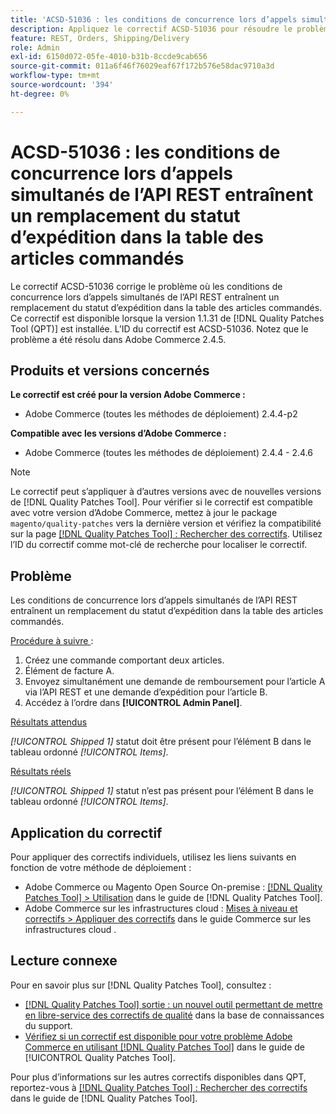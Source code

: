 ```yaml
---
title: 'ACSD-51036 : les conditions de concurrence lors d’appels simultanés de l’API REST entraînent un remplacement du statut d’expédition'
description: Appliquez le correctif ACSD-51036 pour résoudre le problème d’Adobe Commerce où des conditions de concurrence existent lors d’appels simultanés de l’API REST, ce qui entraîne un remplacement du statut d’expédition dans la table des articles commandés.
feature: REST, Orders, Shipping/Delivery
role: Admin
exl-id: 6150d072-05fe-4010-b31b-8ccde9cab656
source-git-commit: 011a6f46f76029eaf67f172b576e58dac9710a3d
workflow-type: tm+mt
source-wordcount: '394'
ht-degree: 0%

---
```


# ACSD-51036 : les conditions de concurrence lors d’appels simultanés de l’API REST entraînent un remplacement du statut d’expédition dans la table des articles commandés

Le correctif ACSD-51036 corrige le problème où les conditions de concurrence lors d’appels simultanés de l’API REST entraînent un remplacement du statut d’expédition dans la table des articles commandés. Ce correctif est disponible lorsque la version 1.1.31 de [!DNL Quality Patches Tool (QPT)] est installée. L’ID du correctif est ACSD-51036. Notez que le problème a été résolu dans Adobe Commerce 2.4.5.

## Produits et versions concernés

**Le correctif est créé pour la version Adobe Commerce :**

* Adobe Commerce (toutes les méthodes de déploiement) 2.4.4-p2

**Compatible avec les versions d’Adobe Commerce :**

* Adobe Commerce (toutes les méthodes de déploiement) 2.4.4 - 2.4.6

>[!NOTE]
>
>Le correctif peut s’appliquer à d’autres versions avec de nouvelles versions de [!DNL Quality Patches Tool]. Pour vérifier si le correctif est compatible avec votre version d’Adobe Commerce, mettez à jour le package `magento/quality-patches` vers la dernière version et vérifiez la compatibilité sur la page [[!DNL Quality Patches Tool] : Rechercher des correctifs](https://experienceleague.adobe.com/tools/commerce-quality-patches/index.html). Utilisez l’ID du correctif comme mot-clé de recherche pour localiser le correctif.

## Problème

Les conditions de concurrence lors d’appels simultanés de l’API REST entraînent un remplacement du statut d’expédition dans la table des articles commandés.

<u>Procédure à suivre </u> :

1. Créez une commande comportant deux articles.
1. Élément de facture A.
1. Envoyez simultanément une demande de remboursement pour l’article A via l’API REST et une demande d’expédition pour l’article B.
1. Accédez à l’ordre dans **[!UICONTROL Admin Panel]**.

<u>Résultats attendus</u>

*[!UICONTROL Shipped 1]* statut doit être présent pour l’élément B dans le tableau ordonné *[!UICONTROL Items]*.

<u>Résultats réels</u>

*[!UICONTROL Shipped 1]* statut n’est pas présent pour l’élément B dans le tableau ordonné *[!UICONTROL Items]*.

## Application du correctif

Pour appliquer des correctifs individuels, utilisez les liens suivants en fonction de votre méthode de déploiement :

* Adobe Commerce ou Magento Open Source On-premise : [[!DNL Quality Patches Tool] > Utilisation](/help/tools/quality-patches-tool/usage.md) dans le guide de [!DNL Quality Patches Tool].
* Adobe Commerce sur les infrastructures cloud : [Mises à niveau et correctifs > Appliquer des correctifs](https://experienceleague.adobe.com/docs/commerce-cloud-service/user-guide/develop/upgrade/apply-patches.html) dans le guide Commerce sur les infrastructures cloud .

## Lecture connexe

Pour en savoir plus sur [!DNL Quality Patches Tool], consultez :

* [[!DNL Quality Patches Tool] sortie : un nouvel outil permettant de mettre en libre-service des correctifs de qualité](https://experienceleague.adobe.com/en/docs/commerce-operations/tools/quality-patches-tool/quality-patches-tool-to-self-serve-quality-patches) dans la base de connaissances du support.
* [Vérifiez si un correctif est disponible pour votre problème Adobe Commerce en utilisant [!DNL Quality Patches Tool]](/help/tools/quality-patches-tool/patches-available-in-qpt/check-patch-for-magento-issue-with-magento-quality-patches.md) dans le guide de [!UICONTROL Quality Patches Tool].


Pour plus d’informations sur les autres correctifs disponibles dans QPT, reportez-vous à [[!DNL Quality Patches Tool] : Rechercher des correctifs](https://experienceleague.adobe.com/tools/commerce-quality-patches/index.html) dans le guide de [!DNL Quality Patches Tool].
